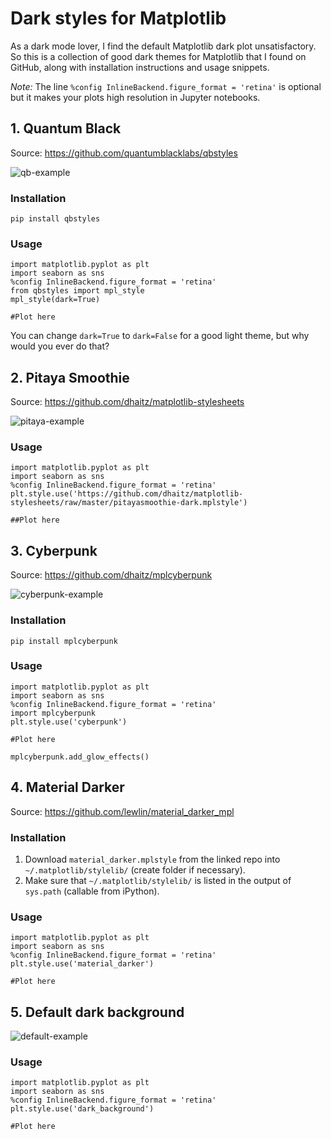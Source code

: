 # Dark styles for Matplotlib

As a dark mode lover, I find the default Matplotlib dark plot unsatisfactory. So this is a collection of good dark themes for Matplotlib that I found on GitHub, along with installation instructions and usage snippets.

_Note:_ The line `%config InlineBackend.figure_format = 'retina'` is optional but it makes your plots high resolution in Jupyter notebooks.

## 1. Quantum Black

Source: https://github.com/quantumblacklabs/qbstyles

![qb-example](https://raw.githubusercontent.com/quantumblacklabs/qbstyles/master/examples/output_6_0.png)

### Installation

```
pip install qbstyles
```

### Usage

```
import matplotlib.pyplot as plt
import seaborn as sns
%config InlineBackend.figure_format = 'retina'
from qbstyles import mpl_style
mpl_style(dark=True)

#Plot here
```

You can change `dark=True` to `dark=False` for a good light theme, but why would you ever do that?

## 2. Pitaya Smoothie

Source: https://github.com/dhaitz/matplotlib-stylesheets

![pitaya-example](https://raw.githubusercontent.com/dhaitz/matplotlib-stylesheets/master/img/pitayasmoothie_dark.png)

### Usage

```
import matplotlib.pyplot as plt
import seaborn as sns
%config InlineBackend.figure_format = 'retina'
plt.style.use('https://github.com/dhaitz/matplotlib-stylesheets/raw/master/pitayasmoothie-dark.mplstyle')

##Plot here
```

## 3. Cyberpunk

Source: https://github.com/dhaitz/mplcyberpunk

![cyberpunk-example](https://raw.githubusercontent.com/dhaitz/mplcyberpunk/master/img/sin.png)

### Installation

```
pip install mplcyberpunk
```

### Usage

```
import matplotlib.pyplot as plt
import seaborn as sns
%config InlineBackend.figure_format = 'retina'
import mplcyberpunk
plt.style.use('cyberpunk')

#Plot here

mplcyberpunk.add_glow_effects()
```
## 4. Material Darker

Source: https://github.com/lewlin/material_darker_mpl

### Installation

1. Download `material_darker.mplstyle` from the linked repo into `~/.matplotlib/stylelib/` (create folder if necessary).
2. Make sure that `~/.matplotlib/stylelib/` is listed in the output of `sys.path` (callable from iPython).

### Usage

```
import matplotlib.pyplot as plt
import seaborn as sns
%config InlineBackend.figure_format = 'retina'
plt.style.use('material_darker')

#Plot here
```

## 5. Default dark background

![default-example](https://matplotlib.org/3.1.0/_images/sphx_glr_dark_background_001.png)
### Usage

```
import matplotlib.pyplot as plt
import seaborn as sns
%config InlineBackend.figure_format = 'retina'
plt.style.use('dark_background')

#Plot here
```
